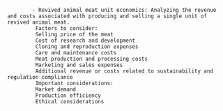 			- Revived animal meat unit economics: Analyzing the revenue and costs associated with producing and selling a single unit of revived animal meat.
			 Factors to consider:
			 Selling price of the meat
			 Cost of research and development
			 Cloning and reproduction expenses
			 Care and maintenance costs
			 Meat production and processing costs
			 Marketing and sales expenses
			 Additional revenue or costs related to sustainability and regulation compliance
			 Important considerations:
			 Market demand
			 Production efficiency
			 Ethical considerations












